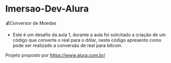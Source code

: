 # Imersao-Dev-Alura
💰Conversor de Moedas

* Este é um desafio da aula 1, durante a aula foi solicitado a criação de um código que converte o real para o dólar, neste código apresento como pode ser realizado a conversão de real para bitcoin. 

Projeto proposto por https://www.alura.com.br/
